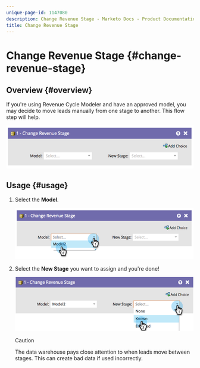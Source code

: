 ```yaml
---
unique-page-id: 1147080
description: Change Revenue Stage - Marketo Docs - Product Documentation
title: Change Revenue Stage
---
```


# Change Revenue Stage {#change-revenue-stage}

## Overview {#overview}

If you're using Revenue Cycle Modeler and have an approved model, you may decide to move leads manually from one stage to another. This flow step will help.

![](assets/image2014-9-22-17-3a4-3a59.png)

## Usage {#usage}

1. Select the **Model**.

   ![](assets/image2014-9-22-17-3a5-3a4.png)

1. Select the **New Stage** you want to assign and you're done!

   ![](assets/image2014-9-22-17-5-8.png)

   >[!CAUTION]
   >
   >The data warehouse pays close attention to when leads move between stages. This can create bad data if used incorrectly.
